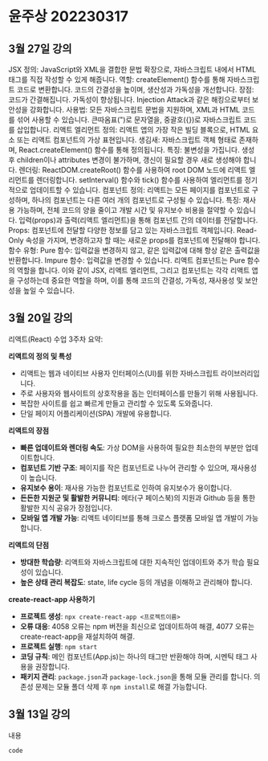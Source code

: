 # 윤주상 202230317

## 3월 27일 강의


JSX
정의: JavaScript와 XML을 결합한 문법 확장으로, 자바스크립트 내에서 HTML 태그를 직접 작성할 수 있게 해줍니다.
역할:
createElement() 함수를 통해 자바스크립트 코드로 변환합니다.
코드의 간결성을 높이며, 생산성과 가독성을 개선합니다.
장점:
코드가 간결해집니다.
가독성이 향상됩니다.
Injection Attack과 같은 해킹으로부터 보안성을 강화합니다.
사용법:
모든 자바스크립트 문법을 지원하며, XML과 HTML 코드를 섞어 사용할 수 있습니다.
큰따옴표(")로 문자열을, 중괄호({})로 자바스크립트 코드를 삽입합니다.
리액트 엘리먼트
정의: 리액트 앱의 가장 작은 빌딩 블록으로, HTML 요소 또는 리액트 컴포넌트의 가상 표현입니다.
생김새: 자바스크립트 객체 형태로 존재하며, React.createElement() 함수를 통해 정의됩니다.
특징:
불변성을 가집니다. 생성 후 children이나 attributes 변경이 불가하며, 갱신이 필요할 경우 새로 생성해야 합니다.
렌더링:
ReactDOM.createRoot() 함수를 사용하여 root DOM 노드에 리액트 엘리먼트를 렌더링합니다.
setInterval() 함수와 tick() 함수를 사용하여 엘리먼트를 정기적으로 업데이트할 수 있습니다.
컴포넌트
정의: 리액트는 모든 페이지를 컴포넌트로 구성하며, 하나의 컴포넌트는 다른 여러 개의 컴포넌트로 구성될 수 있습니다.
특징:
재사용 가능하며, 전체 코드의 양을 줄이고 개발 시간 및 유지보수 비용을 절약할 수 있습니다.
입력(props)과 출력(리액트 엘리먼트)을 통해 컴포넌트 간의 데이터를 전달합니다.
Props:
컴포넌트에 전달할 다양한 정보를 담고 있는 자바스크립트 객체입니다.
Read-Only 속성을 가지며, 변경하고자 할 때는 새로운 props를 컴포넌트에 전달해야 합니다.
함수 유형:
Pure 함수: 입력값을 변경하지 않고, 같은 입력값에 대해 항상 같은 출력값을 반환합니다.
Impure 함수: 입력값을 변경할 수 있습니다. 리액트 컴포넌트는 Pure 함수의 역할을 합니다.
이와 같이 JSX, 리액트 엘리먼트, 그리고 컴포넌트는 각각 리액트 앱을 구성하는데 중요한 역할을 하며, 이를 통해 코드의 간결성, 가독성, 재사용성 및 보안성을 높일 수 있습니다.

## 3월 20일 강의

리액트(React) 수업 3주차 요약:

**리액트의 정의 및 특성**
- 리액트는 웹과 네이티브 사용자 인터페이스(UI)를 위한 자바스크립트 라이브러리입니다.
- 주로 사용자와 웹사이트의 상호작용을 돕는 인터페이스를 만들기 위해 사용됩니다.
- 복잡한 사이트를 쉽고 빠르게 만들고 관리할 수 있도록 도와줍니다.
- 단일 페이지 어플리케이션(SPA) 개발에 유용합니다.

**리액트의 장점**
- **빠른 업데이트와 렌더링 속도**: 가상 DOM을 사용하여 필요한 최소한의 부분만 업데이트합니다.
- **컴포넌트 기반 구조**: 페이지를 작은 컴포넌트로 나누어 관리할 수 있으며, 재사용성이 높습니다.
- **유지보수 용이**: 재사용 가능한 컴포넌트로 인하여 유지보수가 용이합니다.
- **든든한 지원군 및 활발한 커뮤니티**: 메타(구 페이스북)의 지원과 Github 등을 통한 활발한 지식 공유가 장점입니다.
- **모바일 앱 개발 가능**: 리액트 네이티브를 통해 크로스 플랫폼 모바일 앱 개발이 가능합니다.

**리액트의 단점**
- **방대한 학습량**: 리액트와 자바스크립트에 대한 지속적인 업데이트와 추가 학습 필요성이 있습니다.
- **높은 상태 관리 복잡도**: state, life cycle 등의 개념을 이해하고 관리해야 합니다.

**create-react-app 사용하기**
- **프로젝트 생성**: `npx create-react-app <프로젝트이름>`
- **오류 대응**: 4058 오류는 npm 버전을 최신으로 업데이트하여 해결, 4077 오류는 create-react-app을 재설치하여 해결.
- **프로젝트 실행**: `npm start`
- **코딩 규칙**: 메인 컴포넌트(App.js)는 하나의 태그만 반환해야 하며, 시멘틱 태그 사용을 권장합니다.
- **패키지 관리**: `package.json`과 `package-lock.json`을 통해 모듈 관리를 합니다. 의존성 문제는 모듈 폴더 삭제 후 `npm install`로 해결 가능합니다.

## 3월 13일 강의
내용
```js
code
```